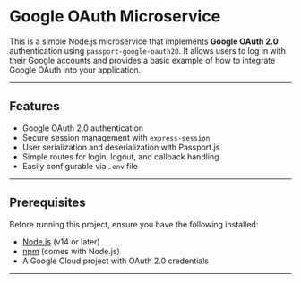 # Google OAuth Microservice

This is a simple Node.js microservice that implements **Google OAuth 2.0** authentication using `passport-google-oauth20`. It allows users to log in with their Google accounts and provides a basic example of how to integrate Google OAuth into your application.

---

## Features

- Google OAuth 2.0 authentication
- Secure session management with `express-session`
- User serialization and deserialization with Passport.js
- Simple routes for login, logout, and callback handling
- Easily configurable via `.env` file

---

## Prerequisites

Before running this project, ensure you have the following installed:

- [Node.js](https://nodejs.org/) (v14 or later)
- [npm](https://www.npmjs.com/) (comes with Node.js)
- A Google Cloud project with OAuth 2.0 credentials

---
